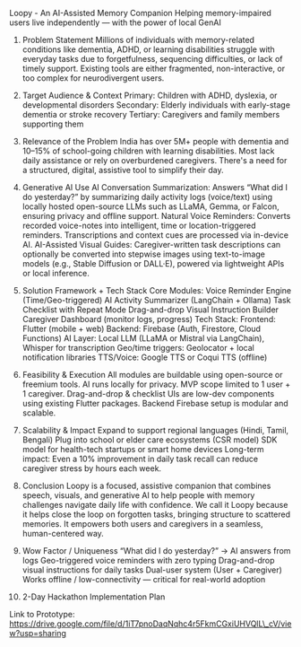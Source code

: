 Loopy - An AI-Assisted Memory Companion
Helping memory-impaired users live independently — with the power of local GenAI

1. Problem Statement
Millions of individuals with memory-related conditions like dementia, ADHD, or learning disabilities struggle with everyday tasks due to forgetfulness, sequencing difficulties, or lack of timely support. Existing tools are either fragmented, non-interactive, or too complex for neurodivergent users.
2. Target Audience & Context
Primary: Children with ADHD, dyslexia, or developmental disorders
Secondary: Elderly individuals with early-stage dementia or stroke recovery
Tertiary: Caregivers and family members supporting them

3. Relevance of the Problem
India has over 5M+ people with dementia and 10–15% of school-going children with learning disabilities. Most lack daily assistance or rely on overburdened caregivers. There's a need for a structured, digital, assistive tool to simplify their day.

4. Generative AI Use
AI Conversation Summarization: Answers “What did I do yesterday?” by summarizing daily activity logs (voice/text) using locally hosted open-source LLMs such as LLaMA, Gemma, or Falcon, ensuring privacy and offline support.
Natural Voice Reminders: Converts recorded voice-notes into intelligent, time or location-triggered reminders. Transcriptions and context cues are processed via in-device AI.
AI-Assisted Visual Guides: Caregiver-written task descriptions can optionally be converted into stepwise images using text-to-image models (e.g., Stable Diffusion or DALL·E), powered via lightweight APIs or local inference.

5. Solution Framework + Tech Stack
Core Modules:
Voice Reminder Engine (Time/Geo-triggered)
AI Activity Summarizer (LangChain + Ollama)
Task Checklist with Repeat Mode
Drag-and-drop Visual Instruction Builder
Caregiver Dashboard (monitor logs, progress) 
Tech Stack:
Frontend: Flutter (mobile + web)
Backend: Firebase (Auth, Firestore, Cloud Functions)
AI Layer: Local LLM (LLaMA or Mistral via LangChain), Whisper for transcription
Geo/time triggers: Geolocator + local notification libraries
TTS/Voice: Google TTS or Coqui TTS (offline)

6. Feasibility & Execution
All modules are buildable using open-source or freemium tools. AI runs locally for privacy. MVP scope limited to 1 user + 1 caregiver. Drag-and-drop & checklist UIs are low-dev components using existing Flutter packages. Backend Firebase setup is modular and scalable.

7. Scalability & Impact
Expand to support regional languages (Hindi, Tamil, Bengali)
Plug into school or elder care ecosystems (CSR model)
SDK model for health-tech startups or smart home devices
Long-term impact: Even a 10% improvement in daily task recall can reduce caregiver stress by hours each week.
8. Conclusion
Loopy is a focused, assistive companion that combines speech, visuals, and generative AI to help people with memory challenges navigate daily life with confidence. We call it Loopy because it helps close the loop on forgotten tasks, bringing structure to scattered memories. It empowers both users and caregivers in a seamless, human-centered way.

9. Wow Factor / Uniqueness
“What did I do yesterday?” → AI answers from logs
Geo-triggered voice reminders with zero typing
Drag-and-drop visual instructions for daily tasks
Dual-user system (User + Caregiver)
Works offline / low-connectivity — critical for real-world adoption

10. 2-Day Hackathon Implementation Plan

Link to Prototype: https://drive.google.com/file/d/1iT7pnoDaqNqhc4r5FkmCGxiUHVQlL\_cV/view?usp=sharing